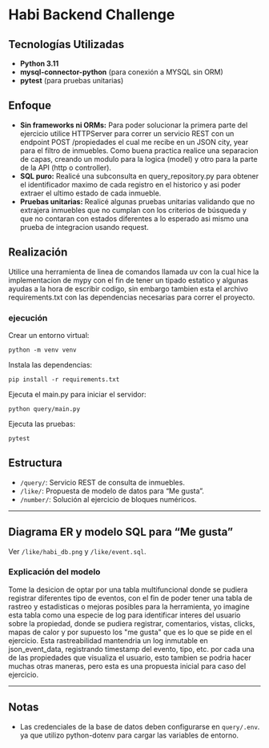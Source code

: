 # Habi Backend Challenge

## Tecnologías Utilizadas

- **Python 3.11**
- **mysql-connector-python** (para conexión a MYSQL sin ORM)
- **pytest** (para pruebas unitarias)

## Enfoque

- **Sin frameworks ni ORMs:** Para poder solucionar la primera parte del ejercicio utilice HTTPServer para correr un servicio REST con un endpoint POST /propiedades el cual me recibe en un JSON city, year para el filtro de inmuebles. Como buena practica realice una separacion de capas, creando un modulo para la logica (model) y otro para la parte de la API (http o controller).
- **SQL puro:** Realicé una subconsulta en query_repository.py para obtener el identificador maximo de cada registro en el historico y asi poder extraer el ultimo estado de cada inmueble.
- **Pruebas unitarias:** Realicé algunas pruebas unitarias validando que no extrajera inmuebles que no cumplan con los criterios de búsqueda y que no contaran con estados diferentes a lo esperado asi mismo una prueba de integracion usando request.

## Realización
Utilice una herramienta de linea de comandos llamada uv con la cual hice la implementacion de mypy con el fin de tener un tipado estatico y algunas ayudas a la hora de escribir codigo, sin embargo tambien esta el archivo requirements.txt con las dependencias necesarias para correr el proyecto.

### ejecución
Crear un entorno virtual:
```
python -m venv venv
```

Instala las dependencias:
```
pip install -r requirements.txt
```
Ejecuta el main.py para iniciar el servidor:
```
python query/main.py
```

Ejecuta las pruebas:
```
pytest
```

## Estructura

- `/query/`: Servicio REST de consulta de inmuebles.
- `/like/`: Propuesta de modelo de datos para “Me gusta”.
- `/number/`: Solución al ejercicio de bloques numéricos.

---

## Diagrama ER y modelo SQL para “Me gusta”

Ver `/like/habi_db.png` y `/like/event.sql`.

### Explicación del modelo
Tome la desicion de optar por una tabla multifuncional donde se pudiera registrar diferentes tipo de eventos, con el fin de poder tener una tabla de rastreo y estadisticas o mejoras posibles para la herramienta, yo imagine esta tabla como una especie de log para identificar interes del usuario sobre la propiedad, donde se pudiera registrar, comentarios, vistas, clicks, mapas de calor y por supuesto los "me gusta" que es lo que se pide en el ejercicio. Esta rastreabilidad mantendria un log inmutable en json_event_data, registrando timestamp del evento, tipo, etc. por cada una de las propiedades que visualiza el usuario, esto tambien se podria hacer muchas otras maneras, pero esta es una propuesta inicial para caso del ejercicio.

---

## Notas

- Las credenciales de la base de datos deben configurarse en `query/.env`. ya que utilizo python-dotenv para cargar las variables de entorno.
